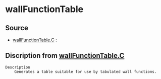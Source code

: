 # wallFunctionTable

## Source

- [wallFunctionTable.C](wallFunctionTable.C) : 


## Discription from [wallFunctionTable.C](wallFunctionTable.C)

```
Description
    Generates a table suitable for use by tabulated wall functions.


```

